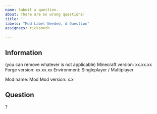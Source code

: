 ```yaml
---
name: Submit a question.
about: There are no wrong questions!
title: ''
labels: "Mod Label Needed, A Question"
assignees: ricksouth

---
```


## **Information**
(you can remove whatever is not applicable)
Minecraft version: xx.xx.xx
Forge version: xx.xx.xx
Environment: Singleplayer / Multiplayer

Mod name: Mod
Mod version: x.x


## **Question**
?
